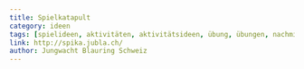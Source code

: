 ```yaml
---
title: Spielkatapult
category: ideen
tags: [spielideen, aktivitäten, aktivitätsideen, übung, übungen, nachmittag]
link: http://spika.jubla.ch/
author: Jungwacht Blauring Schweiz
---
```



